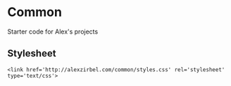 # Common

Starter code for Alex's projects

## Stylesheet

```
<link href='http://alexzirbel.com/common/styles.css' rel='stylesheet' type='text/css'>
```
